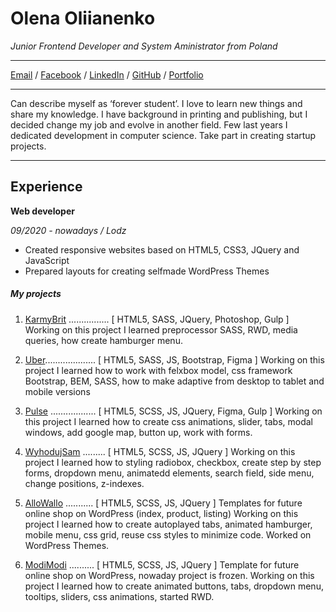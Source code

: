 # Olena Oliianenko

_Junior Frontend Developer and System Aministrator from Poland_ <br>
*****
[Email](mailto:felangelena@gmail.com) / [Facebook](https://www.facebook.com/felangelena/) / [LinkedIn](https://www.linkedin.com/in/felangelena) / [GitHub](https://github.com/felangelena) / [Portfolio](https://felangelena.000webhostapp.com/)
*****
Can describe myself as ‘forever student’. I love to learn new things and share my knowledge. 
I have background in printing and publishing, but I decided change my job and evolve in another field. Few last years I dedicated development in computer science.
Take part in creating startup projects. 
*****

## Experience
**Web developer**

*09/2020 - nowadays / Lodz*
- Created responsive websites based on HTML5, CSS3, JQuery and JavaScript
- Prepared layouts for creating selfmade WordPress Themes

##### My projects
1. [KarmyBrit](https://movie.karmybrit.pl) ................ [ HTML5, SASS, JQuery, Photoshop, Gulp ]    
Working on this project I learned preprocessor SASS, RWD, media queries, how create hamburger menu.
    
2. [Uber](https://felangelena.000webhostapp.com/Uber/).................... [ HTML5, SASS, JS, Bootstrap, Figma ]
Working on this project I learned how to work with felxbox model, css framework Bootstrap, BEM, SASS, how to make adaptive from desktop to tablet and mobile versions
    
3. [Pulse](https://felangelena.000webhostapp.com/Pulse/) .................. [ HTML5, SCSS, JS, JQuery, Figma, Gulp ]
Working on this project I learned how to create css animations, slider, tabs, modal windows, add google map, button up, work with forms.
    
4. [WyhodujSam](https://felangelena.000webhostapp.com/WyhodujSam/) ......... [ HTML5, SCSS, JS, JQuery ]
Working on this project I learned how to styling radiobox, checkbox, create step by step forms, dropdown menu, animatedd elements, search field, side menu, change positions, z-indexes.
    
5. [AlloWallo](https://felangelena.000webhostapp.com/AlloWallo/) ........... [ HTML5, SCSS, JS, JQuery ] 
Templates for future online shop on WordPress (index, product, listing)
Working on this project I learned how to create autoplayed tabs, animated hamburger, mobile menu, css grid, reuse css styles to minimize code. Worked on WordPress Themes.
    
6. [ModiModi](https://felangelena.000webhostapp.com/ModiModi/) .......... [ HTML5, SCSS, JS, JQuery ] 
Template for future online shop on WordPress, nowaday project is frozen.
Working on this project I learned how to create animated buttons, tabs, dropdown menu, tooltips, sliders, css animations, started RWD. 

